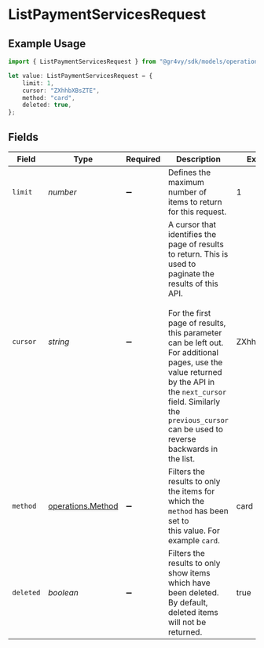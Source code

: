 # ListPaymentServicesRequest

## Example Usage

```typescript
import { ListPaymentServicesRequest } from "@gr4vy/sdk/models/operations";

let value: ListPaymentServicesRequest = {
    limit: 1,
    cursor: "ZXhhbXBsZTE",
    method: "card",
    deleted: true,
};
```

## Fields

| Field                                                                                                                                                                                                                                                                                                                                       | Type                                                                                                                                                                                                                                                                                                                                        | Required                                                                                                                                                                                                                                                                                                                                    | Description                                                                                                                                                                                                                                                                                                                                 | Example                                                                                                                                                                                                                                                                                                                                     |
| ------------------------------------------------------------------------------------------------------------------------------------------------------------------------------------------------------------------------------------------------------------------------------------------------------------------------------------------- | ------------------------------------------------------------------------------------------------------------------------------------------------------------------------------------------------------------------------------------------------------------------------------------------------------------------------------------------- | ------------------------------------------------------------------------------------------------------------------------------------------------------------------------------------------------------------------------------------------------------------------------------------------------------------------------------------------- | ------------------------------------------------------------------------------------------------------------------------------------------------------------------------------------------------------------------------------------------------------------------------------------------------------------------------------------------- | ------------------------------------------------------------------------------------------------------------------------------------------------------------------------------------------------------------------------------------------------------------------------------------------------------------------------------------------- |
| `limit`                                                                                                                                                                                                                                                                                                                                     | *number*                                                                                                                                                                                                                                                                                                                                    | :heavy_minus_sign:                                                                                                                                                                                                                                                                                                                          | Defines the maximum number of items to return for this request.                                                                                                                                                                                                                                                                             | 1                                                                                                                                                                                                                                                                                                                                           |
| `cursor`                                                                                                                                                                                                                                                                                                                                    | *string*                                                                                                                                                                                                                                                                                                                                    | :heavy_minus_sign:                                                                                                                                                                                                                                                                                                                          | A cursor that identifies the page of results to return. This is used to<br/>paginate the results of this API.<br/><br/>For the first page of results, this parameter can be left out.<br/>For additional pages, use the value returned by the API in<br/>the `next_cursor` field. Similarly the `previous_cursor` can be used to<br/>reverse backwards in the list. | ZXhhbXBsZTE                                                                                                                                                                                                                                                                                                                                 |
| `method`                                                                                                                                                                                                                                                                                                                                    | [operations.Method](../../models/operations/method.md)                                                                                                                                                                                                                                                                                      | :heavy_minus_sign:                                                                                                                                                                                                                                                                                                                          | Filters the results to only the items for which the `method` has been set to<br/>this value. For example `card`.                                                                                                                                                                                                                            | card                                                                                                                                                                                                                                                                                                                                        |
| `deleted`                                                                                                                                                                                                                                                                                                                                   | *boolean*                                                                                                                                                                                                                                                                                                                                   | :heavy_minus_sign:                                                                                                                                                                                                                                                                                                                          | Filters the results to only show items which have been deleted.<br/>By default, deleted items will not be returned.                                                                                                                                                                                                                         | true                                                                                                                                                                                                                                                                                                                                        |